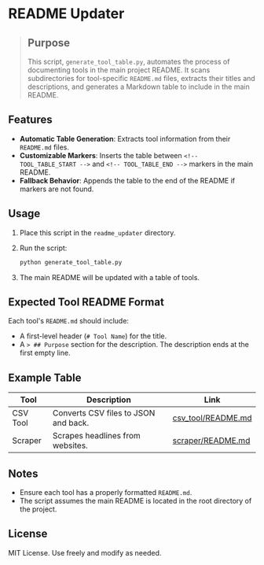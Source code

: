 # README Updater

> ## Purpose
> This script, `generate_tool_table.py`, automates the process of documenting tools in the main project README. It scans subdirectories for tool-specific `README.md` files, extracts their titles and descriptions, and generates a Markdown table to include in the main README.

## Features

- **Automatic Table Generation**: Extracts tool information from their `README.md` files.
- **Customizable Markers**: Inserts the table between `<!-- TOOL_TABLE_START -->` and `<!-- TOOL_TABLE_END -->` markers in the main README.
- **Fallback Behavior**: Appends the table to the end of the README if markers are not found.

## Usage

1. Place this script in the `readme_updater` directory.
2. Run the script:

   ```bash
   python generate_tool_table.py
   ```

3. The main README will be updated with a table of tools.

## Expected Tool README Format

Each tool's `README.md` should include:

- A first-level header (`# Tool Name`) for the title.
- A `> ## Purpose` section for the description. The description ends at the first empty line.

## Example Table

| Tool     | Description                          | Link                                     |
| -------- | ------------------------------------ | ---------------------------------------- |
| CSV Tool | Converts CSV files to JSON and back. | [csv_tool/README.md](csv_tool/README.md) |
| Scraper  | Scrapes headlines from websites.     | [scraper/README.md](scraper/README.md)   |

## Notes

- Ensure each tool has a properly formatted `README.md`.
- The script assumes the main README is located in the root directory of the project.

## License

MIT License. Use freely and modify as needed.
